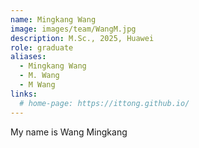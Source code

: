 ```yaml
---
name: Mingkang Wang
image: images/team/WangM.jpg
description: M.Sc., 2025, Huawei
role: graduate
aliases:
  - Mingkang Wang
  - M. Wang
  - M Wang
links:
  # home-page: https://ittong.github.io/
---
```


My name is Wang Mingkang